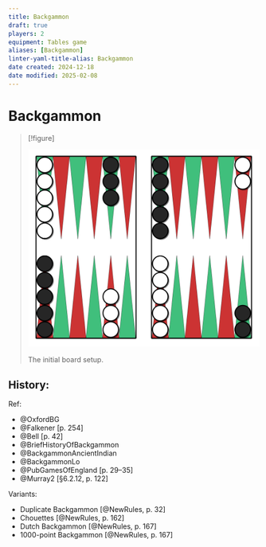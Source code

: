 ```yaml
---
title: Backgammon
draft: true
players: 2
equipment: Tables game
aliases: [Backgammon]
linter-yaml-title-alias: Backgammon
date created: 2024-12-18
date modified: 2025-02-08
---
```


# Backgammon

> [!figure]
>
> ![](backgammon.svg)
>
> The initial board setup.

History:
- 

Ref:
- @OxfordBG
- @Falkener [p. 254]
- @Bell [p. 42]
- @BriefHistoryOfBackgammon
- @BackgammonAncientIndian
- @BackgammonLo
- @PubGamesOfEngland [p. 29–35]
- @Murray2 [§6.2.12, p. 122]

Variants:

- Duplicate Backgammon [@NewRules, p. 32]
- Chouettes [@NewRules, p. 162]
- Dutch Backgammon [@NewRules, p. 167]
- 1000-point Backgammon [@NewRules, p. 167]
